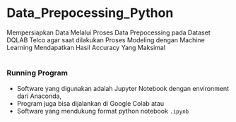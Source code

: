 # Data_Prepocessing_Python
Mempersiapkan Data Melalui Proses Data Prepocessing pada Dataset DQLAB Telco agar saat dilakukan Proses Modeling dengan Machine Learning Mendapatkan Hasil Accuracy Yang Maksimal
#
#
### Running Program
- Software yang digunakan adalah Jupyter Notebook dengan environment dari Anaconda, 
- Program juga bisa dijalankan di Google Colab atau 
- Software yang mendukung format python notebook ``` .ipynb ```
#
